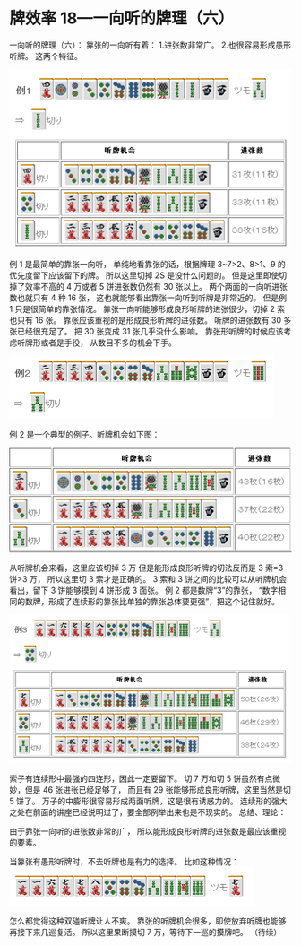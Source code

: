 # 牌效率 18—一向听的牌理（六）

一向听的牌理（六）：  靠张的一向听有着： 1.进张数非常广。 2.也很容易形成愚形听牌。 这两个特征。

![image](./output/image_page85_6.png)

例 1 是最简单的靠张一向听， 单纯地看靠张的话，根据牌理 3~7>2、8>1、9 的优先度留下应该留下的牌。  所以这里切掉 2S 是没什么问题的。  但是这里即使切掉了效率不高的 4 万或者 5 饼进张数仍然有 30 张以上。 两个两面的一向听进张数也就只有 4 种 16 张， 这也就能够看出靠张一向听到听牌是非常近的。  但是例 1 只是很简单的靠张情况。  靠张一向听能够形成良形听牌的进张很少，切掉 2 索也只有 16 张。  靠张应该重视的是形成良形听牌的进张数。 听牌的进张数有 30 多张已经很充足了。 把 30 张变成 31 张几乎没什么影响。  靠张形听牌的时候应该考虑听牌形或者是手役， 从数目不多的机会下手。

![image](./output/image_page85_7.png)

例 2 是一个典型的例子。听牌机会如下图：

![image](./output/image_page86_6.png)

 从听牌机会来看，这里应该切掉 3 万 但是能形成良形听牌的切法反而是 3 索=3 饼>3 万， 所以这里切 3 索才是正确的。  3 索和 3 饼之间的比较可以从听牌机会看出，留下 3 饼能够摸到 4 饼形成 3 面张。  例 2 都是数牌“3”的靠张， “数字相同的数牌，形成了连续形的靠张比单独的靠张总体要更强”，把这个记住就好。

![image](./output/image_page86_7.png)

索子有连续形中最强的四连形，因此一定要留下。 切 7 万和切 5 饼虽然有点微妙，但是 46 张进张已经足够了， 而且有 29 张能够形成良形听牌，这里当然是切 5 饼了。 万子的中膨形很容易形成两面听牌，这是很有诱惑力的。 连续形的强大之处在前面的讲座已经说明过了，要全部例举出来也是不现实的。  总结、理论：

由于靠张一向听的进张数非常的广， 所以能形成良形听牌的进张数是最应该重视的要素。

 当靠张有愚形听牌时，不去听牌也是有力的选择。 比如这种情况：
![image](./output/image_page87_10.png)

怎么都觉得这种双碰听牌让人不爽。 靠张的听牌机会很多，即使放弃听牌也能够再接下来几巡复活。 所以这里果断摸切 7 万，等待下一巡的摸牌吧。   （待续）